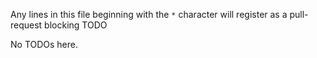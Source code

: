 Any lines in this file beginning with the `*` character will register as a pull-request blocking TODO

No TODOs here.


